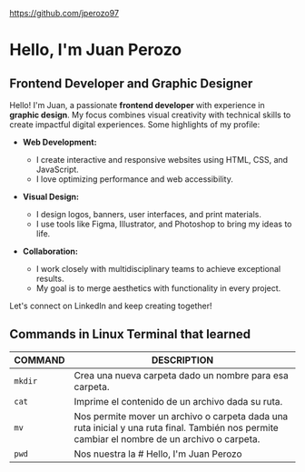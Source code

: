 https://github.com/jperozo97

# Hello, I'm Juan Perozo

## Frontend Developer and Graphic Designer

Hello! I'm Juan, a passionate **frontend developer** with experience in **graphic design**. My focus combines visual creativity with technical skills to create impactful digital experiences. Some highlights of my profile:

- **Web Development:**
  - I create interactive and responsive websites using HTML, CSS, and JavaScript.
  - I love optimizing performance and web accessibility.

- **Visual Design:**
  - I design logos, banners, user interfaces, and print materials.
  - I use tools like Figma, Illustrator, and Photoshop to bring my ideas to life.

- **Collaboration:**
  - I work closely with multidisciplinary teams to achieve exceptional results.
  - My goal is to merge aesthetics with functionality in every project.

Let's connect on LinkedIn and keep creating together!

## Commands in Linux Terminal that learned

| COMMAND | DESCRIPTION |
| ------- | ------------ |
| `mkdir` | Crea una nueva carpeta dado un nombre para esa carpeta. |
| `cat`   | Imprime el contenido de un archivo dada su ruta.   |
| `mv`    | Nos permite mover un archivo o carpeta dada una ruta inicial y una ruta final. También nos permite cambiar el nombre de un archivo o carpeta. |
| `pwd`   | Nos nuestra la # Hello, I'm Juan Perozo
